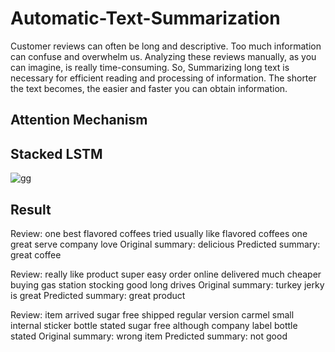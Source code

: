 # Automatic-Text-Summarization

Customer reviews can often be long and descriptive. Too much information can confuse and overwhelm us. Analyzing these reviews manually, as you can imagine, is really time-consuming. So, Summarizing long text is necessary for efficient reading and processing of information. The shorter the text becomes, the easier and faster you can obtain information.

## Attention Mechanism 



## Stacked LSTM 

![gg](https://github.com/viveksaip/Automatic-Text-Summarization/images/slstm.jpg?raw=true)


## Result 

Review: one best flavored coffees tried usually like flavored coffees one great serve company love
Original summary: delicious 
Predicted summary: great coffee

Review: really like product super easy order online delivered much cheaper buying gas station stocking good long drives 
Original summary: turkey jerky is great
Predicted summary: great product

Review: item arrived sugar free shipped regular version carmel small internal sticker bottle stated sugar free although company label bottle stated 
Original summary: wrong item
Predicted summary: not good
